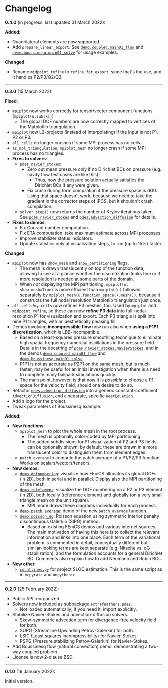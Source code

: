 # Changelog

**0.4.0** (in progress, last updated 31 March 2022):

**Added**:

- Quadrilateral elements are now supported.
- Add `prepare_linear_export`. See [`demo.coupled.main01_flow`](demo/coupled/main01_flow.py) and [`demo.boussinesq.main01_solve`](demo/boussinesq/main01_solve.py) for usage examples.

**Changed**:

- Rename `midpoint_refine` to `refine_for_export`, since that's the use, and it handles P2/P3/Q2/Q3.


---


**0.3.0** (15 March 2022):

**Fixed**:

- `mpiplot` now works correctly for tensor/vector component functions (`mpiplot(u.sub(k))`)
  - The global DOF numbers are now correctly mapped to vertices of the Matplotlib triangulation.
- `mpiplot` now L2-projects (instead of interpolating) if the input is not P1, P2 or P3.
- `all_cells` no longer crashes if some MPI process has no cells.
- `as_mpl_triangulation`, `mpiplot_mesh` no longer crash if some MPI process has no triangles.
- **Fixes to solvers**:
  - [`pdes.navier_stokes`](extrafeathers/pdes/navier_stokes.py):
    - Zero out mean pressure only if no Dirichlet BCs on pressure (e.g. cavity flow test cases are like this).
      - Thus, now the pressure solution actually satisfies the Dirichlet BCs if any were given.
    - Fix crash during form compilation if the pressure space is dG0. Using that space doesn't work, because we need to take the gradient in the corrector steps of IPCS, but it shouldn't crash compilation.
  - `solver.step()` now returns the number of Krylov iterations taken. See [`pdes.navier_stokes`](extrafeathers/pdes/navier_stokes.py) and [`pdes.advection_diffusion`](extrafeathers/pdes/advection_diffusion.py) for details.
- **Fixes to demos**:
  - Fix Courant number computation.
  - Fix ETA computation: take maximum estimate across MPI processes.
  - Improve stabilizer status indicators.
  - Update statistics only at visualization steps, to run (up to 15%) faster.

**Changed**:

- `mpiplot` now has `show_mesh` and `show_partitioning` flags.
  - The mesh is drawn translucently on top of the function data, allowing to see at a glance whether the discretization looks fine or if more resolution is needed at some parts of the domain.
  - When *not* displaying the MPI partitioning, `mpiplot(u, show_mesh=True)` is more efficient than `mpiplot(u)` followed separately by `mpiplot_mesh(u.function_space().mesh())`, because it constructs the full nodal resolution Matplotlib triangulation just once.
- `all_cells`/`my_cells` now refines P3 meshes, too. Used by `mpiplot` and `midpoint_refine`, so these can now **refine P3 data** into full-nodal-resolution P1 for visualization and export. Each P3 triangle is split into nine P1 triangles, with an aesthetically pleasing fill.
- Demos involving **incompressible flow** now run also when **using a P1P1 discretization**, which is LBB-incompatible.
  - Based on a least-squares pressure smoothing technique to eliminate high spatial frequency numerical oscillations in the pressure field. Details in the docstring of [`pdes.navier_stokes.NavierStokes`](extrafeathers/pdes/navier_stokes.py), and in the demos [`demo.coupled.main01_flow`](demo/coupled/main01_flow.py) and [`demo.boussinesq.main01_solve`](demo/boussinesq/main01_solve.py).
  - P1P1 is not as accurate as P2P1 on the same mesh, but is much faster; may be useful for an initial investigation when there is a need to complete many ballpark simulations quickly.
  - The main point, however, is that now it is *possible* to choose a P1 space for the velocity field, should one desire to do so.
- Refactor [`pdes.advection_diffusion`](extrafeathers/pdes/advection_diffusion.py) into a generic constant-coefficient `AdvectionDiffusion`, and a separate, specific `HeatEquation`.
- Add a logo for the project.
- Tweak parameters of Boussinesq example.

**Added**:

- **New functions**:
  - `mpiplot_mesh` to plot the whole mesh in the root process.
    - The mesh is optionally color-coded by MPI partitioning.
    - The added subdivisions for P1 visualization of P2 and P3 fields can be optionally shown; by default, these are drawn in a more translucent color to distinguish them from element edges.
  - `patch_average` to compute the patch average of a P1/P2/P3 function. Works on scalars/vectors/tensors.
- **New demos**:
  - [`demo.dofnumbering`](demo/dofnumbering.py): visualize how FEniCS allocates its global DOFs (in 2D), both in serial and in parallel. Display also the MPI partitioning of the mesh.
  - [`demo.refelement`](demo/refelement.py): visualize the DOF numbering on a P2 or P3 element (in 2D), both locally (reference element) and globally (on a very small triangle mesh on the unit square).
    - MPI mode draws these diagrams individually for each process.
  - [`demo.patch_average`](demo/patch_average.py): demo of the new `patch_average` function.
  - [`demo.poisson_dg`](demo/poisson_dg.py): Poisson equation using symmetric interior penalty discontinuous Galerkin (SIPG) method.
    - Based on existing FEniCS demos and various internet sources. The main motivation of having this here is to collect the relevant information and links into one place. Each term of the variational problem is commented in detail, conceptually different but similar-looking terms are kept separate (e.g. Nitsche vs. dG stabilization), and the formulation accounts for a general Dirichlet BC. Comments also explain how to add Neumann and Robin BCs.
- **New other**:
  - [`countlines.py`](countlines.py) for project SLOC estimation. This is the same script as in `mcpyrate` and `unpythonic`.


---

**0.2.0** (25 February 2022):

- Public API reorganized.
- Solvers now included as subpackage `extrafeathers.pdes`.
  - Not loaded automatically; if you need it, import explicitly.
- Stabilize Navier-Stokes and advection-diffusion solvers.
  - Skew-symmetric advection term for divergence-free velocity field for both.
  - SUPG (Streamline Upwinding Petrov-Galerkin) for both.
  - LSIC (Least squares incompressibility) for Navier-Stokes.
  - PSPG (Pressure stabilizing Petrov-Galerkin) for Navier-Stokes.
- Add Boussinesq flow (natural convection) demo, demonstrating a two-way coupled problem.
- License is now 2-clause BSD.


---

**0.1.0** (19 January 2022):

Initial version.
